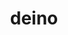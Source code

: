 ---
id: 633
title: deino
types: [dark,dragon]
image: https://raw.githubusercontent.com/PokeAPI/sprites/master/sprites/pokemon/633.png
---